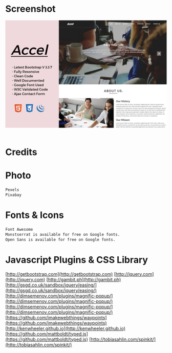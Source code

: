 # Screenshot

<img src="https://github.com/mahmudinm/template-bootstrap-company-accel/blob/master/SCREENSHOT/previewAccel.png" width=800/>&nbsp;

# Credits

# Photo
	Pexels
	Pixabay

# Fonts & Icons

	Font Awesome
	Monstserrat is available for free on Google fonts.
	Open Sans is available for free on Google fonts.

# Javascript Plugins & CSS Library

[http://getbootstrap.com](http://getbootstrap.com)
[http://jquery.com](http://jquery.com)
[http://gambit.ph](http://gambit.ph)
[http://gsgd.co.uk/sandbox/jquery/easing/](http://gsgd.co.uk/sandbox/jquery/easing/)
[http://dimsemenov.com/plugins/magnific-popup/](http://dimsemenov.com/plugins/magnific-popup/)
[http://dimsemenov.com/plugins/magnific-popup/](http://dimsemenov.com/plugins/magnific-popup/)
[https://github.com/imakewebthings/waypoints](https://github.com/imakewebthings/waypoints)
[http://kenwheeler.github.io](http://kenwheeler.github.io)
[https://github.com/mattboldt/typed.js](https://github.com/mattboldt/typed.js)
[http://tobiasahlin.com/spinkit/](http://tobiasahlin.com/spinkit/)
